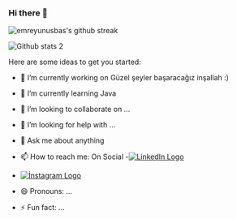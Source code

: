 ### Hi there 👋


![emreyunusbas's github streak](https://github-readme-streak-stats.herokuapp.com/?user=emreyunusbas&theme=blue-green)

![Github stats 2](https://github-readme-stats.vercel.app/api?username=emreyunusbas&show_icons=true&theme=radical)

Here are some ideas to get you started:

- 🔭 I’m currently working on Güzel şeyler başaracağız inşallah :)
- 🌱 I’m currently learning Java
- 👯 I’m looking to collaborate on ...
- 🤔 I’m looking for help with ...
- 💬 Ask me about anything
- 📫 How to reach me: On Social
-[![LinkedIn Logo](https://github.com/emreyunusbas/emreyunusbas/blob/assets/116023532/2d00ecc4-4a99-4469-ba59-1240afbbe692.png?raw=true)](https://www.linkedin.com/in/yunus-emre-ba%C5%9F/)

- [![İnstagram Logo](https://github.com/emreyunusbas/emreyunusbas/assets/116023532/c8983338-bf82-4b54-b933-3055f82fb22b)](https://instagram.com/shqiptaryeb)

- 😄 Pronouns: ...
- ⚡ Fun fact: ...


